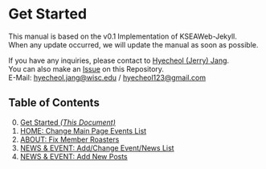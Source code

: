 # Get Started

This manual is based on the v0.1 Implementation of KSEAWeb-Jekyll.  
When any update occurred, we will update the manual as soon as possible.  

If you have any inquiries, please contact to [Hyecheol (Jerry) Jang]().  
You can also make an [Issue](https://github.com/hyecheol123/KSEAWebDocuments-Jekyll/issues) on this Repository.  
E-Mail: hyecheol.jang@wisc.edu / hyecheol123@gmail.com  

## Table of Contents  
0. [Get Started *(This Document)*](https://github.com/hyecheol123/KSEAWebDocuments-Jekyll/blob/master/UserGuide/GetStarted.md)
1. [HOME: Change Main Page Events List](https://github.com/hyecheol123/KSEAWebDocuments-Jekyll/blob/master/UserGuide/Home-Change_Events_List.md)
2. [ABOUT: Fix Member Roasters](https://github.com/hyecheol123/KSEAWebDocuments-Jekyll/blob/master/UserGuide/About-Member_Roasters.md)  
3. [NEWS & EVENT: Add/Change Event/News List]()  
4. [NEWS & EVENT: Add New Posts](https://github.com/hyecheol123/KSEAWebDocuments-Jekyll/blob/master/UserGuide/News-Add_New_Posts.md)  